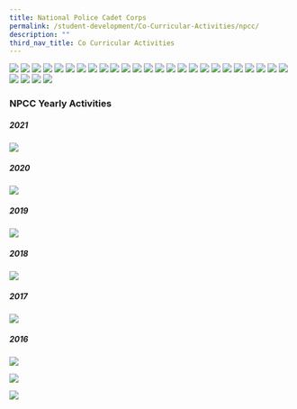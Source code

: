```yaml
---
title: National Police Cadet Corps
permalink: /student-development/Co-Curricular-Activities/npcc/
description: ""
third_nav_title: Co Curricular Activities
---
```

![](/images/NPCC/Slide1.png)
![](/images/NPCC/Slide2.png)
![](/images/NPCC/Slide3.png)
![](/images/NPCC/Slide4.png)
![](/images/NPCC/Slide5.png)
![](/images/NPCC/Slide6.png)
![](/images/NPCC/Slide7.png)
![](/images/NPCC/Slide8.png)
![](/images/NPCC/Slide9.png)
![](/images/NPCC/Slide10.png)
![](/images/NPCC/Slide11.png)
![](/images/NPCC/Slide12.png)
![](/images/NPCC/Slide13.png)
![](/images/NPCC/Slide14.png)
![](/images/NPCC/Slide15.png)
![](/images/NPCC/Slide16.png)
![](/images/NPCC/Slide17.png)
![](/images/NPCC/Slide18.png)
![](/images/NPCC/Slide19.png)
![](/images/NPCC/Slide20.png)
![](/images/NPCC/Slide21.png)
![](/images/NPCC/Slide22.png)
![](/images/NPCC/Slide23.png)
![](/images/NPCC/Slide24.png)
![](/images/NPCC/Slide25.png)
![](/images/NPCC/Slide26.png)
![](/images/NPCC/Slide27.png)
![](/images/NPCC/Slide28.png)
![](/images/NPCC/Slide29.png)

### NPCC Yearly Activities

##### 2021

![](/images/2021%20events_00001.jpg)

##### 2020

![](/images/2020%20Events_00001.jpg)

##### 2019

![](/images/NPCC01.jpg)

##### 2018

![](/images/npcc%202018.gif)

##### 2017

![](/images/npcc%202017.gif)

##### 2016

![](/images/2016_A.gif)

![](/images/2016npccB.gif)

![](/images/2016npccC.gif)